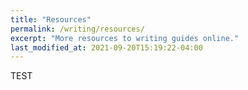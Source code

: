 ```yaml
---
title: "Resources"
permalink: /writing/resources/
excerpt: "More resources to writing guides online."
last_modified_at: 2021-09-20T15:19:22-04:00
---
```


TEST